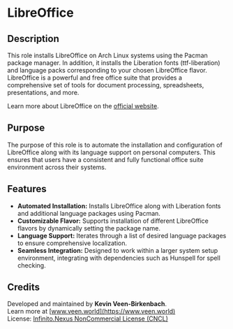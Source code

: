 # LibreOffice

## Description

This role installs LibreOffice on Arch Linux systems using the Pacman package manager. In addition, it installs the Liberation fonts (ttf-liberation) and language packs corresponding to your chosen LibreOffice flavor. LibreOffice is a powerful and free office suite that provides a comprehensive set of tools for document processing, spreadsheets, presentations, and more.

Learn more about LibreOffice on the [official website](https://www.libreoffice.org).

## Purpose

The purpose of this role is to automate the installation and configuration of LibreOffice along with its language support on personal computers. This ensures that users have a consistent and fully functional office suite environment across their systems.

## Features

- **Automated Installation:** Installs LibreOffice along with Liberation fonts and additional language packages using Pacman.
- **Customizable Flavor:** Supports installation of different LibreOffice flavors by dynamically setting the package name.
- **Language Support:** Iterates through a list of desired language packages to ensure comprehensive localization.
- **Seamless Integration:** Designed to work within a larger system setup environment, integrating with dependencies such as Hunspell for spell checking.

## Credits

Developed and maintained by **Kevin Veen-Birkenbach**.  
Learn more at [www.veen.world](https://www.veen.world)  
License: [Infinito.Nexus NonCommercial License (CNCL)](https://s.veen.world/cncl)
